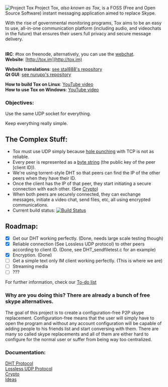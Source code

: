 ![Project Tox](https://rbt.asia/boards/g/img/0352/79/1373823047559.png "Project Tox")
Project Tox, _also known as Tox_, is a FOSS (Free and Open Source Software) instant messaging application aimed to replace Skype.<br />

With the rise of governmental monitoring programs, Tox aims to be an easy to use, all-in-one communication platform (including audio, and videochats in the future) that ensures their users full privacy and secure message delivery.<br /> <br />



**IRC**: #tox on freenode, alternatively, you can use the [webchat](http://webchat.freenode.net/?channels=#tox).<br />
**Website**: [http://tox.im](http://tox.im)

**Website translations**: [see stal888's repository](https://github.com/stal888/ProjectTox-Website)<br/>
**Qt GUI**: [see nurupo's repository](https://github.com/nurupo/ProjectTox-Qt-GUI)

**How to build Tox on Linux**: [YouTube video](http://www.youtube.com/watch?v=M4WXE4VKmyg)<br />
**How to use Tox on Windows**: [YouTube video](http://www.youtube.com/watch?v=qg_j_sDb6WQ)

### Objectives:

Use the same UDP socket for everything.

Keep everything really simple.

## The Complex Stuff:
+ Tox must use UDP simply because [hole punching](http://en.wikipedia.org/wiki/UDP_hole_punching) with TCP is not as reliable.
+ Every peer is represented as a [byte string](https://en.wikipedia.org/wiki/String_(computer_science)) (the public key of the peer [client ID]).
+ We're using torrent-style DHT so that peers can find the IP of the other peers when they have their ID.
+ Once the client has the IP of that peer, they start initiating a secure connection with each other. (See [Crypto](https://github.com/irungentoo/ProjectTox-Core/wiki/Crypto))
+ When both peers are securely connected, they can exchange messages, initiate a video chat, send files, etc, all using encrypted communications.
+ Current build status: [![Build Status](https://travis-ci.org/irungentoo/ProjectTox-Core.png?branch=master)](https://travis-ci.org/irungentoo/ProjectTox-Core)

## Roadmap:
- [x] Get our DHT working perfectly. (Done, needs large scale testing though)
- [x] Reliable connection (See Lossless UDP protocol) to other peers according to client ID. (Done, see DHT_sendfiletest.c for an example)
- [x] Encryption. (Done)
- [  ] Get a simple text only IM client working perfectly. (This is where we are)
- [  ] Streaming media
- [  ] ???

For further information, check our [To-do list](https://github.com/irungentoo/ProjectTox-Core/wiki/TODO)

### Why are you doing this? There are already a bunch of free skype alternatives.
The goal of this project is to create a configuration-free P2P skype 
replacement. Configuration-free means that the user will simply have to open the program and 
without any account configuration will be capable of adding people to his 
friends list and start conversing with them. There are many so called skype replacements and all of them are either hard to 
configure for the normal user or suffer from being way too centralized.

### Documentation:

[DHT Protocol](https://github.com/irungentoo/ProjectTox-Core/wiki/DHT)<br />
[Lossless UDP Protocol](https://github.com/irungentoo/ProjectTox-Core/wiki/Lossless-UDP)<br />
[Crypto](https://github.com/irungentoo/ProjectTox-Core/wiki/Crypto)<br />
[Ideas](https://github.com/irungentoo/ProjectTox-Core/wiki/Ideas)
